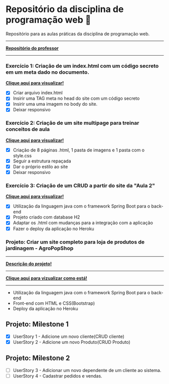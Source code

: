 # Repositório da disciplina de programação web :open_file_folder:
 Repositório para as aulas práticas da disciplina de programação web.
***
 [**Repositório do professor**](https://github.com/pwebufersa/pweb_2020.2_xicoArrruda)
***
### Exercício 1: Criação de um index.html com um código secreto em um meta dado no documento.
  [**Clique aqui para visualizar!**](https://pedrogurgell.github.io/pweb_2020.2_pedroFelipe/meuSite_exercicio1/)
- [x] Criar arquivo index.html
- [x] Insirir uma TAG meta no head do site com um código secreto
- [x] Insirir uma uma imagem no body do site.
- [x] Deixar responsivo 
### Exercício 2: Criação de um site multipage para treinar conceitos de aula
  [**Clique aqui para visualizar!**](https://pedrogurgell.github.io/pweb_2020.2_pedroFelipe/meuSite_exercicio2/)
- [x] Criação de 8 páginas .html, 1 pasta de imagens e 1 pasta com o style.css
- [x] Seguir a estrutura repaçada
- [x] Dar o próprio estilo ao site
- [x] Deixar responsivo 
### Exercício 3: Criação de um CRUD a partir do site da "Aula 2"
  [**Clique aqui para visualizar!**](https://cadpessoas-pweb.herokuapp.com)
- [x] Utilização da linguagem java com o framework Spring Boot para o back-end
- [x] Projeto criado com database H2 
- [x] Adaptar os .html com mudanças para a integração com a aplicação
- [x] Fazer o deploy da aplicação no Heroku
### Projeto: Criar um site completo para loja de produtos de jardinagem - AgroPopShop
  ***
  [**Descrição do projeto!**](https://projeto-pweb.herokuapp.com)
  ***
  [**Clique aqui para vizualizar como está!**](https://projeto-pweb.herokuapp.com)
  ***
- Utilização da linguagem java com o framework Spring Boot para o back-end
- Front-end com HTML e CSS(Bootstrap)
- Deploy da aplicação no Heroku
## Projeto: Milestone 1
- [x] UserStory 1 - Adicione um novo cliente(CRUD cliente)
- [x] UserStory 2 - Adicione um novo Produto(CRUD Produto)
## Projeto: Milestone 2
- [ ] UserStory 3 - Adicionar um novo dependente de um cliente ao sistema.
- [ ] UserStory 4 - Cadastrar pedidos e vendas.

